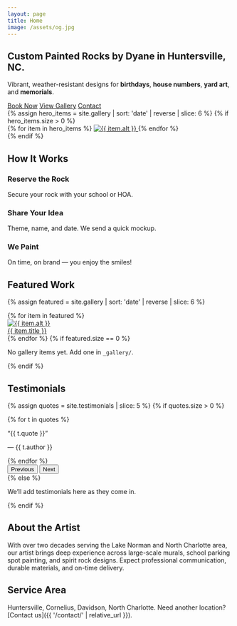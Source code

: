 ```yaml
---
layout: page
title: Home
image: /assets/og.jpg
---
```

<section class="py-5 hero" data-reveal>
  <div class="container">
    <div class="row align-items-center g-4">
      <div class="col-lg-6 text-center text-lg-start">
        <h1 class="display-5 fw-bold">Custom Painted Rocks by Dyane in Huntersville, NC.</h1>
        <p class="lead mb-4">Vibrant, weather-resistant designs for <strong>birthdays</strong>, <strong>house numbers</strong>, <strong>yard art</strong>, and <strong>memorials</strong>.</p>
        <div class="d-flex gap-2 justify-content-center justify-content-lg-start">
          <a class="btn btn-primary btn-lg rounded-pill" href="{{ '/book/' | relative_url }}"><i class="bi bi-calendar2-check me-1"></i> Book Now</a>
          <a class="btn btn-outline-secondary btn-lg rounded-pill" href="{{ '/gallery/' | relative_url }}"><i class="bi bi-image me-1"></i> View Gallery</a>
          <a class="btn btn-outline-primary btn-lg rounded-pill" href="{{ '/contact/' | relative_url }}"><i class="bi bi-chat-dots me-1"></i> Contact</a>
        </div>
      </div>
      <div class="col-lg-6">
        {% assign hero_items = site.gallery | sort: 'date' | reverse | slice: 6 %}
        {% if hero_items.size > 0 %}
        <div class="mosaic">
          {% for item in hero_items %}
          <a class="mosaic-item {% if forloop.index == 1 or forloop.index == 4 %}mosaic-lg{% endif %}" href="{{ item.url | relative_url }}" aria-label="{{ item.title }}">
            <img src="{{ item.image | relative_url }}" alt="{{ item.alt }}" loading="lazy" />
          </a>
          {% endfor %}
        </div>
        {% endif %}
      </div>
    </div>
  </div>
  </section>

## How It Works
<div class="row g-4 text-center" data-reveal>
  <div class="col-md-4" data-reveal>
    <div class="p-4 h-100 bg-white rounded-3 border">
      <div class="fs-1 mb-2 text-primary"><i class="bi bi-geo-alt-fill"></i></div>
      <h3 class="h5">Reserve the Rock</h3>
      <p class="mb-0">Secure your rock with your school or HOA.</p>
    </div>
  </div>
  <div class="col-md-4" data-reveal>
    <div class="p-4 h-100 bg-white rounded-3 border">
      <div class="fs-1 mb-2 text-primary"><i class="bi bi-chat-dots-fill"></i></div>
      <h3 class="h5">Share Your Idea</h3>
      <p class="mb-0">Theme, name, and date. We send a quick mockup.</p>
    </div>
  </div>
  <div class="col-md-4" data-reveal>
    <div class="p-4 h-100 bg-white rounded-3 border">
      <div class="fs-1 mb-2 text-primary"><i class="bi bi-brush-fill"></i></div>
      <h3 class="h5">We Paint</h3>
      <p class="mb-0">On time, on brand — you enjoy the smiles!</p>
    </div>
  </div>
</div>

## Featured Work
{% assign featured = site.gallery | sort: 'date' | reverse | slice: 6 %}
<div class="row g-3" data-reveal>
  {% for item in featured %}
  <div class="col-12 col-sm-6 col-md-4">
    <a class="card h-100 text-decoration-none" href="{{ item.url | relative_url }}">
      <img class="card-img-top gallery-card-img" src="{{ item.image | relative_url }}" alt="{{ item.alt }}" loading="lazy" />
      <div class="card-body"><div class="card-title h6 mb-0">{{ item.title }}</div></div>
    </a>
  </div>
  {% endfor %}
  {% if featured.size == 0 %}
    <div class="col-12"><p>No gallery items yet. Add one in <code>_gallery/</code>.</p></div>
  {% endif %}
</div>

## Testimonials
{% assign quotes = site.testimonials | slice: 5 %}
{% if quotes.size > 0 %}
<div id="testimonialCarousel" class="carousel slide" data-bs-ride="carousel">
  <div class="carousel-inner">
    {% for t in quotes %}
    <div class="carousel-item {% if forloop.first %}active{% endif %}">
      <div class="d-flex justify-content-center">
        <div class="col-12 col-md-8">
          <div class="card shadow-sm">
            <div class="card-body p-4 text-center">
              <p class="fs-5 mb-1">“{{ t.quote }}”</p>
              <p class="text-muted mb-0">— {{ t.author }}</p>
            </div>
          </div>
        </div>
      </div>
    </div>
    {% endfor %}
  </div>
  <button class="carousel-control-prev" type="button" data-bs-target="#testimonialCarousel" data-bs-slide="prev">
    <span class="carousel-control-prev-icon" aria-hidden="true"></span>
    <span class="visually-hidden">Previous</span>
  </button>
  <button class="carousel-control-next" type="button" data-bs-target="#testimonialCarousel" data-bs-slide="next">
    <span class="carousel-control-next-icon" aria-hidden="true"></span>
    <span class="visually-hidden">Next</span>
  </button>
</div>
{% else %}
<p>We’ll add testimonials here as they come in.</p>
{% endif %}

## About the Artist
With over two decades serving the Lake Norman and North Charlotte area, our artist brings deep experience across large-scale murals, school parking spot painting, and spirit rock designs. Expect professional communication, durable materials, and on-time delivery.

## Service Area
Huntersville, Cornelius, Davidson, North Charlotte. Need another location? [Contact us]({{ '/contact/' | relative_url }}).
